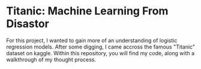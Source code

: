 # Titanic: Machine Learning From Disastor 

For this project, I wanted to gain more of an understanding of logistic regression models. After some digging, I came accross the famous "Titanic" dataset on kaggle. Within this repository, you will find my code, along with a walkthrough of my thought process.
